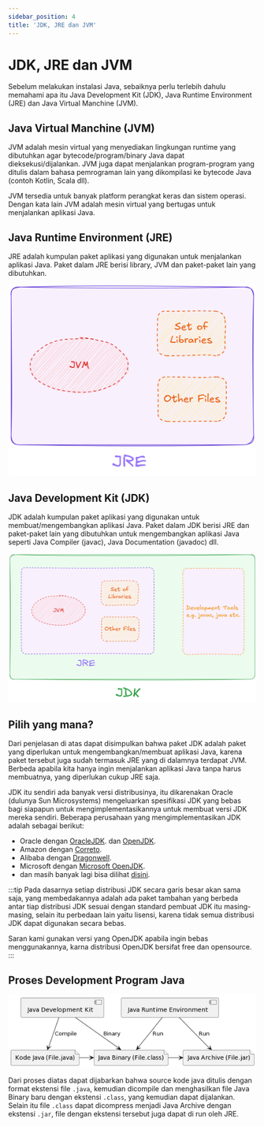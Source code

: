 ```yaml
---
sidebar_position: 4
title: 'JDK, JRE dan JVM'
---
```


# JDK, JRE dan JVM

Sebelum melakukan instalasi Java, sebaiknya perlu terlebih dahulu memahami apa itu Java Development Kit (JDK), Java Runtime Environment (JRE) dan Java Virtual Manchine (JVM).

## Java Virtual Manchine (JVM)

JVM adalah mesin virtual yang menyediakan lingkungan runtime yang dibutuhkan agar bytecode/program/binary Java dapat dieksekusi/dijalankan. JVM juga dapat menjalankan program-program yang ditulis dalam bahasa pemrograman lain yang dikompilasi ke bytecode Java (contoh Kotlin, Scala  dll).

JVM tersedia untuk banyak platform perangkat keras dan sistem operasi. Dengan kata lain JVM adalah mesin virtual yang bertugas untuk menjalankan aplikasi Java. 

## Java Runtime Environment (JRE)

JRE adalah kumpulan paket aplikasi yang digunakan untuk menjalankan aplikasi Java. Paket dalam JRE berisi library, JVM dan paket-paket lain yang dibutuhkan.

![JRE](/img/java/jre.png "paket JRE")
 
## Java Development Kit (JDK)

JDK adalah kumpulan paket aplikasi yang digunakan untuk membuat/mengembangkan aplikasi Java. Paket dalam JDK berisi JRE dan paket-paket lain yang dibutuhkan untuk  mengembangkan aplikasi Java seperti Java Compiler (javac), Java Documentation (javadoc) dll.

![JDK](/img/java/jdk.png "paket JDK")

## Pilih yang mana?

Dari penjelasan di atas dapat disimpulkan bahwa paket JDK adalah paket yang diperlukan untuk mengembangkan/membuat aplikasi Java, karena paket tersebut juga sudah termasuk JRE yang di dalamnya terdapat JVM. Berbeda apabila kita hanya ingin menjalankan aplikasi Java tanpa harus membuatnya, yang diperlukan cukup JRE saja.

JDK itu sendiri ada banyak versi distribusinya, itu dikarenakan Oracle (dulunya Sun Microsystems) mengeluarkan spesifikasi JDK yang bebas bagi siapapun untuk mengimplementasikannya untuk membuat versi JDK mereka sendiri. Beberapa perusahaan yang mengimplementasikan JDK adalah sebagai berikut:

* Oracle dengan [OracleJDK](https://www.oracle.com/java/technologies/downloads/). dan [OpenJDK](https://jdk.java.net/).
* Amazon dengan [Correto](https://aws.amazon.com/corretto/).
* Alibaba dengan [Dragonwell](https://dragonwell-jdk.io/).
* Microsoft dengan [Microsoft OpenJDK](https://www.microsoft.com/openjdk).
* dan masih banyak lagi bisa dilihat [disini](https://sdkman.io/jdks).

:::tip
Pada dasarnya setiap distribusi JDK secara garis besar akan sama saja, yang membedakannya adalah ada paket tambahan yang berbeda antar tiap distribusi JDK sesuai dengan standard pembuat JDK itu masing-masing, selain itu perbedaan lain yaitu lisensi, karena tidak semua distribusi JDK dapat digunakan secara bebas.

Saran kami gunakan versi yang OpenJDK apabila ingin bebas menggunakannya, karna distribusi OpenJDK bersifat free dan opensource.
:::

## Proses Development Program Java

![Proses Development Program Java](/img/java/proses-java.png)

Dari proses diatas dapat dijabarkan bahwa source kode java ditulis dengan format ekstensi file ```.java```, kemudian dicompile dan menghasilkan file Java Binary baru dengan ekstensi ```.class```, yang kemudian dapat dijalankan. Selain itu file ```.class``` dapat dicompress menjadi Java Archive dengan ekstensi ```.jar```, file dengan ekstensi tersebut juga dapat di run oleh JRE.